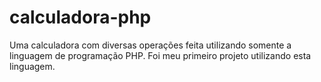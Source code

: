 # calculadora-php

Uma calculadora com diversas operações feita utilizando somente a linguagem de programação PHP. 
Foi meu primeiro projeto utilizando esta linguagem.
